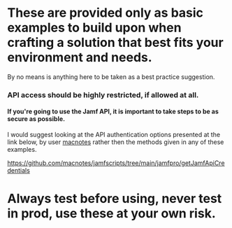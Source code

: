 # These are provided only as basic examples to build upon when crafting a solution that best fits your environment and needs.

By no means is anything here to be taken as a best practice suggestion. 

### API access should be highly restricted, if allowed at all. 

#### If you're going to use the Jamf API, it is important to take steps to be as secure as possible. 

I would suggest looking at the API authentication options presented at the link below, by user [macnotes](https://github.com/macnotes/) rather then the methods given in any of these examples.

https://github.com/macnotes/jamfscripts/tree/main/jamfpro/getJamfApiCredentials

# Always test before using, never test in prod, use these at your own risk.
